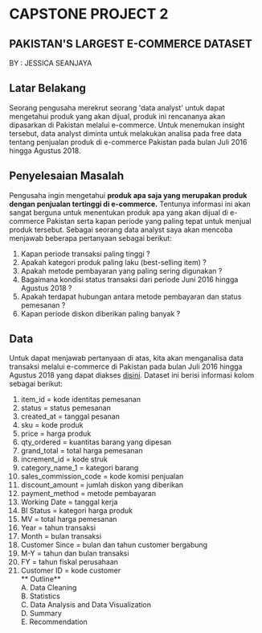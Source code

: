 # **CAPSTONE PROJECT 2**
## **PAKISTAN'S LARGEST E-COMMERCE DATASET**
BY : JESSICA SEANJAYA
## **Latar Belakang**
Seorang pengusaha merekrut seorang 'data analyst' untuk dapat mengetahui produk yang akan dijual, produk ini rencananya akan dipasarkan di Pakistan melalui e-commerce.
Untuk menemukan insight tersebut, data analyst diminta untuk melakukan analisa pada free data tentang penjualan produk di e-commerce Pakistan pada bulan Juli 2016 hingga Agustus 2018.
## **Penyelesaian Masalah** 
Pengusaha ingin mengetahui **produk apa saja yang merupakan produk dengan penjualan tertinggi di e-commerce.** Tentunya informasi ini akan sangat berguna untuk menentukan produk apa yang akan dijual di e-commerce Pakistan serta kapan periode yang paling tepat untuk menjual produk tersebut. 
Sebagai seorang data analyst saya akan mencoba menjawab beberapa pertanyaan sebagai berikut:
1. Kapan periode transaksi paling tinggi ?
2. Apakah kategori produk paling laku (best-selling item) ?
3. Apakah metode pembayaran yang paling sering digunakan ?
4. Bagaimana kondisi status transaksi dari periode Juni 2016 hingga Agustus 2018 ?
5. Apakah terdapat hubungan antara metode pembayaran dan status pemesanan ?
6. Kapan periode diskon diberikan paling banyak ? 
## **Data**
Untuk dapat menjawab pertanyaan di atas, kita akan menganalisa data transaksi melalui e-commerce di Pakistan pada bulan Juli 2016 hingga Agustus 2018 yang dapat diakses [disini](https://www.kaggle.com/datasets/zusmani/pakistans-largest-ecommerce-dataset).
Dataset ini berisi informasi kolom sebagai berikut:
1. item_id = kode identitas pemesanan
2. status = status pemesanan
3. created_at = tanggal pesanan
4. sku = kode produk
5. price = harga produk
6. qty_ordered = kuantitas barang yang dipesan
7. grand_total = total harga pemesanan
8. increment_id = kode struk
9. category_name_1 = kategori barang
10. sales_commission_code = kode komisi penjualan
11. discount_amount = jumlah diskon yang diberikan
12. payment_method = metode pembayaran
13. Working Date = tanggal kerja
14. BI Status = kategori harga produk
15. MV = total harga pemesanan
16. Year = tahun transaksi
17. Month = bulan transaksi
18. Customer Since = bulan dan tahun customer bergabung
19. M-Y = tahun dan bulan transaksi
20. FY = tahun fiskal perusahaan
21. Customer ID = kode customer  
** Outline**  
A. Data Cleaning  
B. Statistics  
C. Data Analysis and Data Visualization  
D. Summary  
E. Recommendation  
